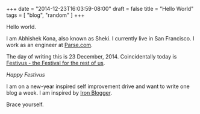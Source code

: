 +++
date = "2014-12-23T16:03:59-08:00"
draft = false
title = "Hello World"
tags = [ "blog", "random" ]
+++

Hello world.

I am Abhishek Kona, also known as Sheki. I currently live in
San Francisco. I work as an engineer at [Parse.com](https://parse.com).

The day of writing this is 23 December, 2014. Coincidentally today is
[Festivus - the Festival for the rest of us](http://en.wikipedia.org/wiki/Festivus).

*Happy Festivus*

I am on a new-year inspired self improvement drive and want to write one blog a
week. I am inspired by [Iron Blogger](http://iron-blogger-sf.com/the-rules/).

Brace yourself.
